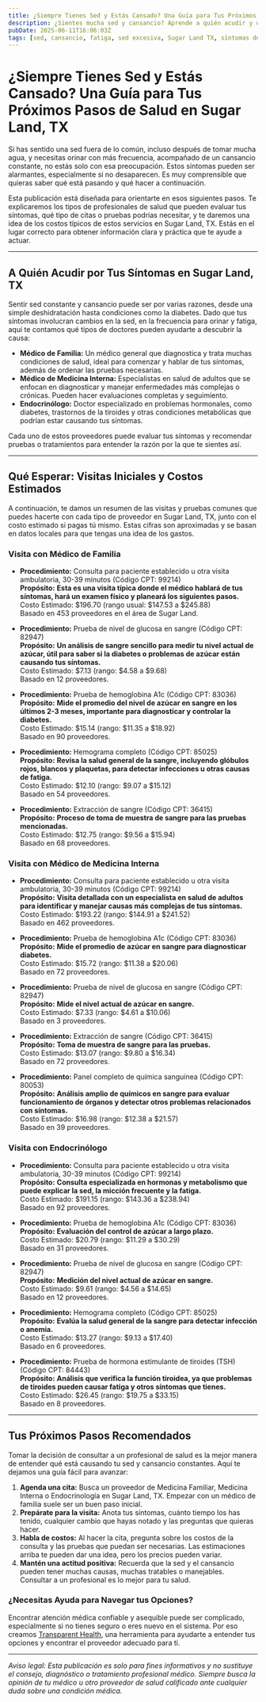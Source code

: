 ```yaml
---
title: ¿Siempre Tienes Sed y Estás Cansado? Una Guía para Tus Próximos Pasos de Salud en Sugar Land, TX  
description: ¿Sientes mucha sed y cansancio? Aprende a quién acudir y qué costos esperar en Sugar Land, TX, para obtener la ayuda que necesitas.  
pubDate: 2025-06-11T16:06:03Z  
tags: [sed, cansancio, fatiga, sed excesiva, Sugar Land TX, síntomas de salud, guía de salud]  
---
```


# ¿Siempre Tienes Sed y Estás Cansado? Una Guía para Tus Próximos Pasos de Salud en Sugar Land, TX

Si has sentido una sed fuera de lo común, incluso después de tomar mucha agua, y necesitas orinar con más frecuencia, acompañado de un cansancio constante, no estás solo con esa preocupación. Estos síntomas pueden ser alarmantes, especialmente si no desaparecen. Es muy comprensible que quieras saber qué está pasando y qué hacer a continuación.

Esta publicación está diseñada para orientarte en esos siguientes pasos. Te explicaremos los tipos de profesionales de salud que pueden evaluar tus síntomas, qué tipo de citas o pruebas podrías necesitar, y te daremos una idea de los costos típicos de estos servicios en Sugar Land, TX. Estás en el lugar correcto para obtener información clara y práctica que te ayude a actuar.

---

## A Quién Acudir por Tus Síntomas en Sugar Land, TX

Sentir sed constante y cansancio puede ser por varias razones, desde una simple deshidratación hasta condiciones como la diabetes. Dado que tus síntomas involucran cambios en la sed, en la frecuencia para orinar y fatiga, aquí te contamos qué tipos de doctores pueden ayudarte a descubrir la causa:

- **Médico de Familia:** Un médico general que diagnostica y trata muchas condiciones de salud, ideal para comenzar y hablar de tus síntomas, además de ordenar las pruebas necesarias.
- **Médico de Medicina Interna:** Especialistas en salud de adultos que se enfocan en diagnosticar y manejar enfermedades más complejas o crónicas. Pueden hacer evaluaciones completas y seguimiento.
- **Endocrinólogo:** Doctor especializado en problemas hormonales, como diabetes, trastornos de la tiroides y otras condiciones metabólicas que podrían estar causando tus síntomas.

Cada uno de estos proveedores puede evaluar tus síntomas y recomendar pruebas o tratamientos para entender la razón por la que te sientes así.

---

## Qué Esperar: Visitas Iniciales y Costos Estimados

A continuación, te damos un resumen de las visitas y pruebas comunes que puedes hacerte con cada tipo de proveedor en Sugar Land, TX, junto con el costo estimado si pagas tú mismo. Estas cifras son aproximadas y se basan en datos locales para que tengas una idea de los gastos.

### Visita con Médico de Familia

- **Procedimiento:** Consulta para paciente establecido u otra visita ambulatoria, 30-39 minutos (Código CPT: 99214)  
  **Propósito:** **Esta es una visita típica donde el médico hablará de tus síntomas, hará un examen físico y planeará los siguientes pasos.**  
  Costo Estimado: $196.70 (rango usual: $147.53 a $245.88)  
  Basado en 453 proveedores en el área de Sugar Land.

- **Procedimiento:** Prueba de nivel de glucosa en sangre (Código CPT: 82947)  
  **Propósito:** **Un análisis de sangre sencillo para medir tu nivel actual de azúcar, útil para saber si la diabetes o problemas de azúcar están causando tus síntomas.**  
  Costo Estimado: $7.13 (rango: $4.58 a $9.68)  
  Basado en 12 proveedores.

- **Procedimiento:** Prueba de hemoglobina A1c (Código CPT: 83036)  
  **Propósito:** **Mide el promedio del nivel de azúcar en sangre en los últimos 2-3 meses, importante para diagnosticar y controlar la diabetes.**  
  Costo Estimado: $15.14 (rango: $11.35 a $18.92)  
  Basado en 90 proveedores.

- **Procedimiento:** Hemograma completo (Código CPT: 85025)  
  **Propósito:** **Revisa la salud general de la sangre, incluyendo glóbulos rojos, blancos y plaquetas, para detectar infecciones u otras causas de fatiga.**  
  Costo Estimado: $12.10 (rango: $9.07 a $15.12)  
  Basado en 54 proveedores.

- **Procedimiento:** Extracción de sangre (Código CPT: 36415)  
  **Propósito:** **Proceso de toma de muestra de sangre para las pruebas mencionadas.**  
  Costo Estimado: $12.75 (rango: $9.56 a $15.94)  
  Basado en 68 proveedores.

### Visita con Médico de Medicina Interna

- **Procedimiento:** Consulta para paciente establecido u otra visita ambulatoria, 30-39 minutos (Código CPT: 99214)  
  **Propósito:** **Visita detallada con un especialista en salud de adultos para identificar y manejar causas más complejas de tus síntomas.**  
  Costo Estimado: $193.22 (rango: $144.91 a $241.52)  
  Basado en 462 proveedores.

- **Procedimiento:** Prueba de hemoglobina A1c (Código CPT: 83036)  
  **Propósito:** **Mide el promedio de azúcar en sangre para diagnosticar diabetes.**  
  Costo Estimado: $15.72 (rango: $11.38 a $20.06)  
  Basado en 72 proveedores.

- **Procedimiento:** Prueba de nivel de glucosa en sangre (Código CPT: 82947)  
  **Propósito:** **Mide el nivel actual de azúcar en sangre.**  
  Costo Estimado: $7.33 (rango: $4.61 a $10.06)  
  Basado en 3 proveedores.

- **Procedimiento:** Extracción de sangre (Código CPT: 36415)  
  **Propósito:** **Toma de muestra de sangre para las pruebas.**  
  Costo Estimado: $13.07 (rango: $9.80 a $16.34)  
  Basado en 72 proveedores.

- **Procedimiento:** Panel completo de química sanguínea (Código CPT: 80053)  
  **Propósito:** **Análisis amplio de químicos en sangre para evaluar funcionamiento de órganos y detectar otros problemas relacionados con síntomas.**  
  Costo Estimado: $16.98 (rango: $12.38 a $21.57)  
  Basado en 39 proveedores.

### Visita con Endocrinólogo

- **Procedimiento:** Consulta para paciente establecido u otra visita ambulatoria, 30-39 minutos (Código CPT: 99214)  
  **Propósito:** **Consulta especializada en hormonas y metabolismo que puede explicar la sed, la micción frecuente y la fatiga.**  
  Costo Estimado: $191.15 (rango: $143.36 a $238.94)  
  Basado en 92 proveedores.

- **Procedimiento:** Prueba de hemoglobina A1c (Código CPT: 83036)  
  **Propósito:** **Evaluación del control de azúcar a largo plazo.**  
  Costo Estimado: $20.79 (rango: $11.29 a $30.29)  
  Basado en 31 proveedores.

- **Procedimiento:** Prueba de nivel de glucosa en sangre (Código CPT: 82947)  
  **Propósito:** **Medición del nivel actual de azúcar en sangre.**  
  Costo Estimado: $9.61 (rango: $4.56 a $14.65)  
  Basado en 12 proveedores.

- **Procedimiento:** Hemograma completo (Código CPT: 85025)  
  **Propósito:** **Evalúa la salud general de la sangre para detectar infección o anemia.**  
  Costo Estimado: $13.27 (rango: $9.13 a $17.40)  
  Basado en 6 proveedores.

- **Procedimiento:** Prueba de hormona estimulante de tiroides (TSH) (Código CPT: 84443)  
  **Propósito:** **Análisis que verifica la función tiroidea, ya que problemas de tiroides pueden causar fatiga y otros síntomas que tienes.**  
  Costo Estimado: $26.45 (rango: $19.75 a $33.15)  
  Basado en 8 proveedores.

---

## Tus Próximos Pasos Recomendados

Tomar la decisión de consultar a un profesional de salud es la mejor manera de entender qué está causando tu sed y cansancio constantes. Aquí te dejamos una guía fácil para avanzar:

1. **Agenda una cita:** Busca un proveedor de Medicina Familiar, Medicina Interna o Endocrinología en Sugar Land, TX. Empezar con un médico de familia suele ser un buen paso inicial.  
2. **Prepárate para la visita:** Anota tus síntomas, cuánto tiempo los has tenido, cualquier cambio que hayas notado y las preguntas que quieras hacer.  
3. **Habla de costos:** Al hacer la cita, pregunta sobre los costos de la consulta y las pruebas que puedan ser necesarias. Las estimaciones arriba te pueden dar una idea, pero los precios pueden variar.  
4. **Mantén una actitud positiva:** Recuerda que la sed y el cansancio pueden tener muchas causas, muchas tratables o manejables. Consultar a un profesional es lo mejor para tu salud.

### ¿Necesitas Ayuda para Navegar tus Opciones?

Encontrar atención médica confiable y asequible puede ser complicado, especialmente si no tienes seguro o eres nuevo en el sistema. Por eso creamos [Transparent Health](https://transparenthealth.ai), una herramienta para ayudarte a entender tus opciones y encontrar el proveedor adecuado para ti.

---

*Aviso legal: Esta publicación es solo para fines informativos y no sustituye el consejo, diagnóstico o tratamiento profesional médico. Siempre busca la opinión de tu médico u otro proveedor de salud calificado ante cualquier duda sobre una condición médica.*